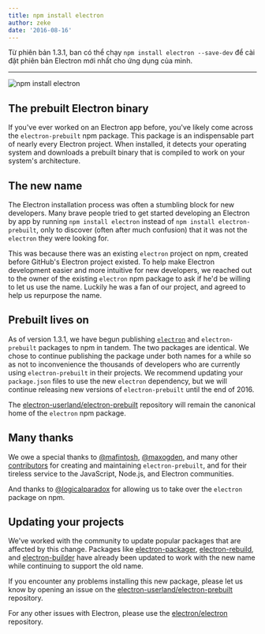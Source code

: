```yaml
---
title: npm install electron
author: zeke
date: '2016-08-16'
---
```


Từ phiên bản 1.3.1, ban có thể chạy `npm install electron --save-dev` để cài đặt phiên bản Electron mới nhất cho ứng dụng của mình.

---

![npm install electron](https://cloud.githubusercontent.com/assets/378023/17259327/3e3196be-55cb-11e6-8156-525e9c45e66e.png)

## The prebuilt Electron binary

If you've ever worked on an Electron app before, you've likely come across the `electron-prebuilt` npm package. This package is an indispensable part of nearly every Electron project. When installed, it detects your operating system and downloads a prebuilt binary that is compiled to work on your system's architecture.

## The new name

The Electron installation process was often a stumbling block for new developers. Many brave people tried to get started developing an Electron by app by running `npm install electron` instead of `npm install electron-prebuilt`, only to discover (often after much confusion) that it was not the `electron` they were looking for.

This was because there was an existing `electron` project on npm, created before GitHub's Electron project existed. To help make Electron development easier and more intuitive for new developers, we reached out to the owner of the existing `electron` npm package to ask if he'd be willing to let us use the name. Luckily he was a fan of our project, and agreed to help us repurpose the name.

## Prebuilt lives on

As of version 1.3.1, we have begun publishing [`electron`](https://www.npmjs.com/package/electron) and `electron-prebuilt` packages to npm in tandem. The two packages are identical. We chose to continue publishing the package under both names for a while so as not to inconvenience the thousands of developers who are currently using `electron-prebuilt` in their projects. We recommend updating your `package.json` files to use the  new `electron` dependency, but we will continue releasing new versions of `electron-prebuilt` until the end of 2016.

The [electron-userland/electron-prebuilt](https://github.com/electron-userland/electron-prebuilt) repository will remain the canonical home of the `electron` npm package.

## Many thanks

We owe a special thanks to [@mafintosh](https://github.com/mafintosh), [@maxogden](https://github.com/maxogden), and many other [contributors](https://github.com/electron-userland/electron-prebuilt/graphs/contributors) for creating and maintaining `electron-prebuilt`, and for their tireless service to the JavaScript, Node.js, and Electron communities.

And thanks to [@logicalparadox](https://github.com/logicalparadox) for allowing us to take over the `electron` package on npm.

## Updating your projects

We've worked with the community to update popular packages that are affected by this change. Packages like [electron-packager](https://github.com/electron-userland/electron-packager), [electron-rebuild](https://github.com/electron/electron-rebuild), and [electron-builder](https://github.com/electron-userland/electron-builder) have already been updated to work with the new name while continuing to support the old name.

If you encounter any problems installing this new package, please let us know by opening an issue on the [electron-userland/electron-prebuilt](https://github.com/electron-userland/electron-prebuilt/issues) repository.

For any other issues with Electron, please use the [electron/electron](https://github.com/electron/electron/issues) repository.

